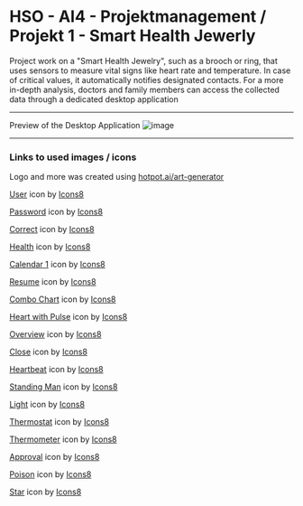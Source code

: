 # HSO - AI4 - Projektmanagement / Projekt 1 - Smart Health Jewerly

Project work on a "Smart Health Jewelry", such as a brooch or ring, that uses sensors to measure vital signs like heart rate and temperature. In case of critical values, it automatically notifies designated contacts.
For a more in-depth analysis, doctors and family members can access the collected data through a dedicated desktop application

---------------------------------------------------------------------------------------------------------------------------------

Preview of the Desktop Application
![image](https://github.com/user-attachments/assets/bf64c689-f26f-4eb3-aef6-0ee11425ad7b)

---------------------------------------------------------------------------------------------------------------------------------

### Links to used images / icons
Logo and more was created using [hotpot.ai/art-generator](https://hotpot.ai/ai-image-generator/create)

<a target="_blank" href="https://icons8.com/icon/ckaioC1qqwCu/male-user">User</a> icon by <a target="_blank" href="https://icons8.com">Icons8</a>

<a target="_blank" href="https://icons8.com/icon/2985/secure">Password</a> icon by <a target="_blank" href="https://icons8.com">Icons8</a>

<a target="_blank" href="https://icons8.com/icon/82769/done">Correct</a> icon by <a target="_blank" href="https://icons8.com">Icons8</a>

<a target="_blank" href="https://icons8.com/icon/35583/heart-with-pulse">Health</a> icon by <a target="_blank" href="https://icons8.com">Icons8</a>

<a target="_blank" href="https://icons8.com/icon/9gm62PetZNcu/calendar-1">Calendar 1</a> icon by <a target="_blank" href="https://icons8.com">Icons8</a>

<a target="_blank" href="https://icons8.com/icon/44834/resume">Resume</a> icon by <a target="_blank" href="https://icons8.com">Icons8</a>

<a target="_blank" href="https://icons8.com/icon/43605/combo-chart">Combo Chart</a> icon by <a target="_blank" href="https://icons8.com">Icons8</a>  

<a target="_blank" href="https://icons8.com/icon/47294/heart-with-pulse">Heart with Pulse</a> icon by <a target="_blank" href="https://icons8.com">Icons8</a>

<a target="_blank" href="https://icons8.com/icon/44830/overview">Overview</a> icon by <a target="_blank" href="https://icons8.com">Icons8</a>

<a target="_blank" href="https://icons8.com/icon/46/close">Close</a> icon by <a target="_blank" href="https://icons8.com">Icons8</a>

<a target="_blank" href="https://icons8.com/icon/47294/heart-with-pulse">Heartbeat</a> icon by <a target="_blank" href="https://icons8.com">Icons8</a>

<a target="_blank" href="https://icons8.com/icon/69378/standing-man">Standing Man</a> icon by <a target="_blank" href="https://icons8.com">Icons8</a>

<a target="_blank" href="https://icons8.com/icon/XBJfETMfZHpS/light">Light</a> icon by <a target="_blank" href="https://icons8.com">Icons8</a>

<a target="_blank" href="https://icons8.com/icon/SXMFvTqVKrvq/thermostat">Thermostat</a> icon by <a target="_blank" href="https://icons8.com">Icons8</a>

<a target="_blank" href="https://icons8.com/icon/53010/thermometer">Thermometer</a> icon by <a target="_blank" href="https://icons8.com">Icons8</a>

<a target="_blank" href="https://icons8.com/icon/48136/approval">Approval</a> icon by <a target="_blank" href="https://icons8.com">Icons8</a>

<a target="_blank" href="https://icons8.com/icon/RQ6wdTPXxFXo/poison">Poison</a> icon by <a target="_blank" href="https://icons8.com">Icons8</a>

<a target="_blank" href="https://icons8.com/icon/44053/star">Star</a> icon by <a target="_blank" href="https://icons8.com">Icons8</a>
